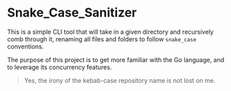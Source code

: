 # Snake_Case_Sanitizer
This is a simple CLI tool that will take in a given directory and recursively comb through it,
renaming all files and folders to follow `snake_case` conventions.

The purpose of this project is to get more familiar with the Go language, and to leverage 
its concurrency features.

> Yes, the irony of the kebab-case repository name is not lost on me.
